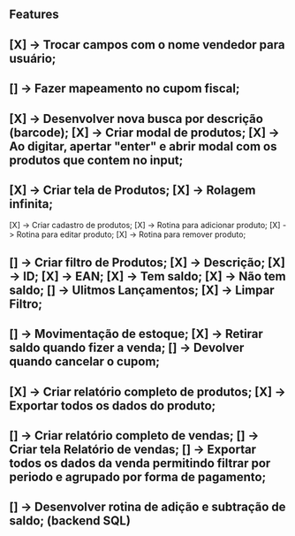## Features

[X] -> Trocar campos com o nome vendedor para usuário;
------------------------------------------------------------------------------------------------------------------------
[] -> Fazer mapeamento no cupom fiscal;
------------------------------------------------------------------------------------------------------------------------
[X] -> Desenvolver nova busca por descrição (barcode);
   [X] -> Criar modal de produtos;
   [X] -> Ao digitar, apertar "enter" e abrir modal com os produtos que contem no input;
------------------------------------------------------------------------------------------------------------------------
[X] -> Criar tela de Produtos;
   [X] -> Rolagem infinita;
------------------------------------------------------------------------------------------------------------------------
[X] -> Criar cadastro de produtos;
   [X] -> Rotina para adicionar produto;
   [X] -> Rotina para editar produto;
   [X] -> Rotina para remover produto;

[] -> Criar filtro de Produtos;
   [X] ->  Descrição;
   [X] ->  ID;
   [X] ->  EAN;
   [X] ->  Tem saldo;
   [X] ->  Não tem saldo;
   [] ->  Ulitmos Lançamentos;
   [X] ->  Limpar Filtro;
------------------------------------------------------------------------------------------------------------------------
[] -> Movimentação de estoque;
   [X] -> Retirar saldo quando fizer a venda;
   [] -> Devolver quando cancelar o cupom;
------------------------------------------------------------------------------------------------------------------------
[X] -> Criar relatório completo de produtos;
   [X] -> Exportar todos os dados do produto;
------------------------------------------------------------------------------------------------------------------------
[] -> Criar relatório completo de vendas;
   [] -> Criar tela Relatório de vendas;
   [] -> Exportar todos os dados da venda permitindo filtrar por periodo e agrupado por forma de pagamento;
------------------------------------------------------------------------------------------------------------------------
[] -> Desenvolver rotina de adição e subtração de saldo; (backend SQL)
------------------------------------------------------------------------------------------------------------------------